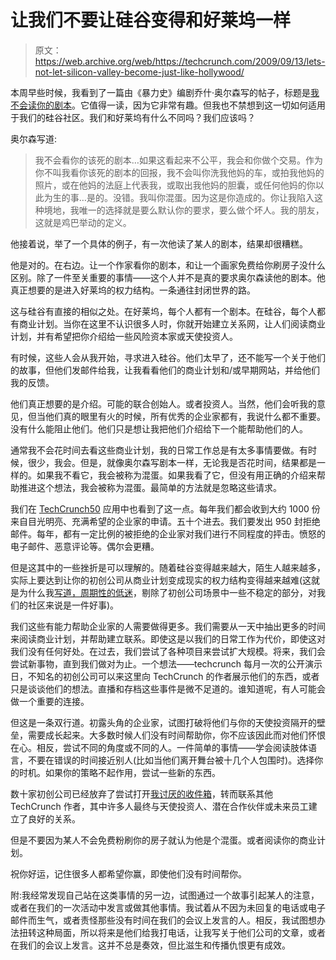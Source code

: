 # 让我们不要让硅谷变得和好莱坞一样

> 原文：<https://web.archive.org/web/https://techcrunch.com/2009/09/13/lets-not-let-silicon-valley-become-just-like-hollywood/>

本周早些时候，我看到了一篇由《暴力史》编剧乔什·奥尔森写的帖子，标题是[我不会读你的剧本](https://web.archive.org/web/20230213032447/http://blogs.villagevoice.com/runninscared/archives/2009/09/i_will_not_read.php)。它值得一读，因为它非常有趣。但我也不禁想到这一切如何适用于我们的硅谷社区。我们和好莱坞有什么不同吗？我们应该吗？

奥尔森写道:

> 我不会看你的该死的剧本…如果这看起来不公平，我会和你做个交易。作为你不叫我看你该死的剧本的回报，我不会叫你洗我他妈的车，或拍我他妈的照片，或在他妈的法庭上代表我，或取出我他妈的胆囊，或任何他妈的你以此为生的事…是的。没错。我叫你混蛋。因为这是你造成的。你让我陷入这种境地，我唯一的选择就是要么默认你的要求，要么做个坏人。我的朋友，这就是鸡巴举动的定义。

他接着说，举了一个具体的例子，有一次他读了某人的剧本，结果却很糟糕。

他是对的。在右边。让一个作家看你的剧本，和让一个画家免费给你刷房子没什么区别。除了一件至关重要的事情——这个人并不是真的要求奥尔森读他的剧本。他真正想要的是进入好莱坞的权力结构。一条通往封闭世界的路。

这与硅谷有直接的相似之处。在好莱坞，每个人都有一个剧本。在硅谷，每个人都有商业计划。当你在这里不认识很多人时，你就开始建立关系网，让人们阅读商业计划，并有希望把你介绍给一些风险资本家或天使投资人。

有时候，这些人会从我开始，寻求进入硅谷。他们太早了，还不能写一个关于他们的故事，但他们发邮件给我，让我看看他们的商业计划和/或早期网站，并给他们我的反馈。

他们真正想要的是介绍。可能的联合创始人。或者投资人。当然，他们会听我的意见，但当他们真的眼里有火的时候，所有优秀的企业家都有，我说什么都不重要。没有什么能阻止他们。他们只是想让我把他们介绍给下一个能帮助他们的人。

通常我不会花时间去看这些商业计划，我的日常工作总是有太多事情要做。有时候，很少，我会。但是，就像奥尔森写剧本一样，无论我是否花时间，结果都是一样的。如果我不看它，我会被称为混蛋。如果我看了它，但没有用正确的介绍来帮助推进这个想法，我会被称为混蛋。最简单的方法就是忽略这些请求。

我们在 [TechCrunch50](https://web.archive.org/web/20230213032447/http://www.techcrunch50.com/) 应用中也看到了这一点。每年我们都会收到大约 1000 份来自目光明亮、充满希望的企业家的申请。五十个进去。我们要发出 950 封拒绝邮件。每年，都有一定比例的被拒绝的企业家对我们进行不同程度的抨击。愤怒的电子邮件、恶意评论等。偶尔会更糟。

但是这其中的一些挫折是可以理解的。随着硅谷变得越来越大，陌生人越来越多，实际上要达到让你的初创公司从商业计划变成现实的权力结构变得越来越难(这就是为什么我[写道，周期性的低迷](https://web.archive.org/web/20230213032447/https://techcrunch.com/2007/05/22/silicon-valley-could-use-a-downturn-right-about-now/)，剔除了初创公司场景中一些不稳定的部分，对我们的社区来说是一件好事)。

我们这些有能力帮助企业家的人需要做得更多。我们需要从一天中抽出更多的时间来阅读商业计划，并帮助建立联系。即使这是以我们的日常工作为代价，即使这对我们没有任何好处。在过去，我们尝试了各种项目来尝试扩大规模。将来，我们会尝试新事物，直到我们做对为止。一个想法——techcrunch 每月一次的公开演示日，不知名的初创公司可以来这里向 TechCrunch 的作者展示他们的东西，或者只是谈谈他们的想法。直播和存档这些事件是微不足道的。谁知道呢，有人可能会做一个重要的连接。

但这是一条双行道。初露头角的企业家，试图打破将他们与你的天使投资隔开的壁垒，需要成长起来。大多数时候人们没有时间帮助你，你不应该因此而对他们怀恨在心。相反，尝试不同的角度或不同的人。一件简单的事情——学会阅读肢体语言，不要在错误的时间接近别人(比如当他们离开舞台被十几个人包围时)。选择你的时机。如果你的策略不起作用，尝试一些新的东西。

数十家初创公司已经放弃了尝试打开[我讨厌的收件箱](https://web.archive.org/web/20230213032447/https://techcrunch.com/2008/03/23/a-crisis-in-communication/)，转而联系其他 TechCrunch 作者，其中许多人最终与天使投资人、潜在合作伙伴或未来员工建立了良好的关系。

但是不要因为某人不会免费粉刷你的房子就认为他是个混蛋。或者阅读你的商业计划。

祝你好运，记住很多人都希望你赢，即使他们没有时间帮你。

附:我经常发现自己站在这类事情的另一边，试图通过一个故事引起某人的注意，或者在我们的一次活动中发言或做其他事情。我试着从不因为未回复的电话或电子邮件而生气，或者责怪那些没有时间在我们的会议上发言的人。相反，我试图想办法扭转这种局面，所以将来是他们给我打电话，让我写关于他们公司的文章，或者在我们的会议上发言。这并不总是奏效，但比滋生和传播仇恨更有成效。